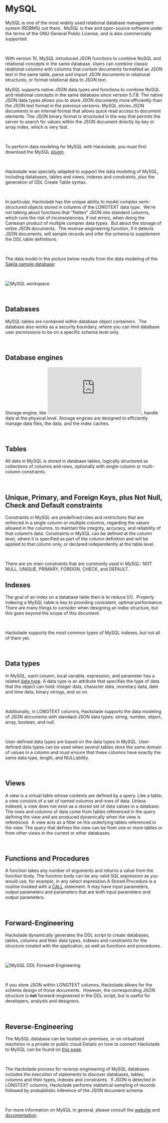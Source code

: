 # MySQL

MySQL is one of the most widely used relational database management system (RDBMS) out there.&nbsp;  MsSQL is free and open-source software under the terms of the GNU General Public License, and is also commercially supported. 

&nbsp;

With version 10, MySQL introduced JSON functions to combine NoSQL and relational concepts in the same database. Users can combine classic relational columns with columns that contain documents formatted as JSON text in the same table, parse and import JSON documents in relational structures, or format relational data to JSON text.

MySQL supports native JSON data types and functions to combine NoSQL and relational concepts in the same database since version 5.7.8. The native JSON data types allows you to store JSON documents more efficiently than the JSON text format in the previous versions.
MySQL stores JSON documents in an internal format that allows quick read access to document elements. The JSON binary format is structured in the way that permits the server to search for values within the JSON document directly by key or array index, which is very fast.

&nbsp;

To perform data modeling for MySQL with Hackolade, you must first download the MySQL [plugin](<https://hackolade.com/help/DownloadadditionalDBtargetplugin.html> "target=\"\_blank\"").  

&nbsp;

Hackolade was specially adapted to support the data modeling of MySQL, including databases, tables and views, indexes and constraints, plus the generation of DDL Create Table syntax.&nbsp;

&nbsp;

In particular, Hackolade has the unique ability to model complex semi-structured objects stored in columns of the LONGTEXT data type.&nbsp; We're not talking about functions that "flatten" JSON into standard columns, which runs the risk of inconsistencies, if not errors, when doing the Cartesian product of multiple complex data types.&nbsp; But about the storage of entire JSON documents.&nbsp; The reverse-engineering function, if it detects JSON documents, will sample records and infer the schema to supplement the DDL table definitions. &nbsp;

&nbsp;

The data model in the picture below results from the data modeling of the [Sakila sample database](<https://github.com/kousen/sakila/blob/master/sakila-schema.sql> "target=\"\_blank\""):

&nbsp;

![MySQL workspace](<lib/MySQL%20workspace.png>)

&nbsp;

## Databases

MySQL tables are contained within database object containers.&nbsp; The database also works as a security boundary, where you can limit database user permissions to be on a specific schema level only. &nbsp;

&nbsp;

## Database engines

Storage engine, like ![InnoDB](<https://dev.mysql.com/doc/refman/8.0/en/innodb-introduction.html>), handle data at the physical level. Storage engines are designed to efficiently manage data files, the data, and the index caches.

&nbsp;

## Tables

All data in MySQL is stored in database tables, logically structured as collections of columns and rows, optionally with single-column or multi-column constraints. &nbsp;

&nbsp;

## Unique, Primary, and Foreign Keys, plus Not Null, Check and Default constraints

Constraints in MySQL are predefined rules and restrictions that are enforced in a single column or multiple columns, regarding the values allowed in the columns, to maintain the integrity, accuracy, and reliability of that column’s data. Constraints in MySQL can be defined at the column level, where it is specified as part of the column definition and will be applied to that column only, or declared independently at the table level. 

&nbsp;

There are six main constraints that are commonly used in MySQL: NOT NULL, UNIQUE, PRIMARY, FOREIGN, CHECK, and DEFAULT. &nbsp;

## Indexes

The goal of an index on a database table then is to reduce I/O.&nbsp; Properly indexing a MySQL table is key to providing consistent, optimal performance. There are many things to consider when designing an index structure, but this goes beyond the scope of this document. &nbsp;

&nbsp;

Hackolade supports the most common types of MySQL indexes, but not all of them yet. &nbsp;

&nbsp;

## Data types

In MySQL, each column, local variable, expression, and parameter has a related [data type](<https://MySQL.com/kb/en/data-types/> "target=\"\_blank\""). A data type is an attribute that specifies the type of data that the object can hold: integer data, character data, monetary data, date and time data, binary strings, and so on.

&nbsp;

Additionally, in LONGTEXT columns, Hackolade supports the data modeling of JSON documents with standard JSON data types: string, number, object, array, boolean, and null.

&nbsp;

User-defined data types are based on the data types in MySQL. User-defined data types can be used when several tables store the same domain of values in a column and must ensure that these columns have exactly the same data type, length, and NULLability.

&nbsp;

## Views

A view is a virtual table whose contents are defined by a query. Like a table, a view consists of a set of named columns and rows of data. Unless indexed, a view does not exist as a stored set of data values in a database. The rows and columns of data come from tables referenced in the query defining the view and are produced dynamically when the view is referenced.&nbsp; A view acts as a filter on the underlying tables referenced in the view. The query that defines the view can be from one or more tables or from other views in the current or other databases.

&nbsp;

## Functions and Procedures

A function takes any number of arguments and returns a value from the function body. The function body can be any valid SQL expression as you would use, for example, in any select expression.A Stored Procedure is a routine invoked with a [CALL](<https://MySQL.com/kb/en/call/> "target=\"\_blank\"") statement. It may have input parameters, output parameters and parameters that are both input parameters and output parameters.

&nbsp;

## Forward-Engineering

Hackolade dynamically generates the DDL script to create databases, tables, columns and their data types, indexes and constraints for the structure created with the application, as well as functions and procedures.

&nbsp;

![MySQL DDL Forward-Engineering](<lib/MySQL%20DDL%20Forward-Engineering.png>)

&nbsp;

If you store JSON within LONGTEXT columns, Hackolade allows for the schema design of those documents.&nbsp; However, the corresponding JSON structure is **not** forward-engineered in the DDL script, but is useful for developers, analysts and designers.

&nbsp;

## Reverse-Engineering

The MySQL database can be hosted on-premises, or on virtualized machines in a private or public cloud Details on how to connect Hackolade to MySQL can be found on [this page](<ConnecttoaMySQLinstance.md>).

&nbsp;

The Hackolade process for reverse-engineering of MySQL databases includes the execution of statements to discover databases, tables, columns and their types, indexes and constraints.&nbsp; If JSON is detected in LONGTEXT columns, Hackolade performs statistical sampling of records followed by probabilistic inference of the JSON document schema.

&nbsp;

For more information on MySQL in general, please consult the [website](<https://MySQL.org/> "target=\"\_blank\"") and [documentation](<https://MySQL.org/documentation/> "target=\"\_blank\""). &nbsp;
